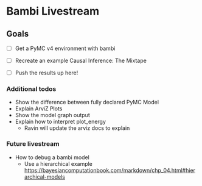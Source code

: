 # Bambi Livestream
## Goals
- [ ] Get a PyMC v4 environment with bambi
- [ ] Recreate an example Causal Inference: The Mixtape
- [ ] Push the results up here!


### Additional todos
* Show the difference between fully declared PyMC Model
* Explain ArviZ Plots
* Show the model graph output
* Explain how to interpret plot_energy
  * Ravin will update the arviz docs to explain

### Future livestream
* How to debug a bambi model
  * Use a hierarchical example https://bayesiancomputationbook.com/markdown/chp_04.html#hierarchical-models
